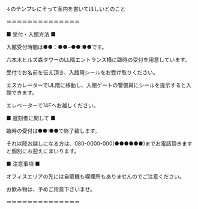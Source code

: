 ↓のテンプレにそって案内を書いてほしいとのこと

＝＝＝＝＝＝＝＝＝＝＝＝＝＝

■ 受付・入館方法 ■

入館受付時間は●●：●●~●●:●●です。

六本木ヒルズ森タワーのLL階エントランス横に臨時の受付を用意しています。

受付でお名前を伝え頂き、入館用シールをお受け取りください。

エスカレーターでUL階に移動し、入館ゲートの警備員にシールを提示すると入館できます。

エレベーターで14Fへお越しください。

■ 遅刻者に関して ■

臨時の受付は●●:●●で終了致します。

それ以降お越しになる方は、080-0000-000(●●●●●●)までお電話頂きますと個別にお迎えにまいります。

■ 注意事項 ■

オフィスエリアの先には自販機も喫煙所もありませんのでご注意ください。

お飲み物は、予めご用意下さいませ。

＝＝＝＝＝＝＝＝＝＝＝＝＝＝
